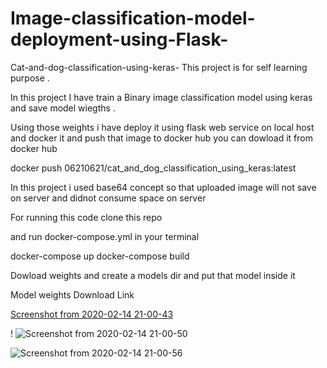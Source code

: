 # Image-classification-model-deployment-using-Flask-


Cat-and-dog-classification-using-keras-
This project is for self learning purpose .

In this project I have train a Binary image classification model using keras and save model wiegths .

Using those weights i have deploy it using flask web service on local host and docker it and push that image to docker hub you can dowload it from docker hub

docker push 06210621/cat_and_dog_classification_using_keras:latest

In this project i used base64 concept so that uploaded image will not save on server and didnot consume space on server

For running this code clone this repo

and run docker-compose.yml in your terminal

docker-compose up docker-compose build

Dowload weights and create a models dir and put that model inside it 

Model weights 
Download Link



[Screenshot from 2020-02-14 21-00-43](https://user-images.githubusercontent.com/45600643/74545047-36a4fa80-4f6e-11ea-8360-e0c0a6738df3.png)


!
![Screenshot from 2020-02-14 21-00-50](https://user-images.githubusercontent.com/45600643/74545075-41f82600-4f6e-11ea-9789-d3b73afabb78.png)


![Screenshot from 2020-02-14 21-00-56](https://user-images.githubusercontent.com/45600643/74545091-4a506100-4f6e-11ea-96fc-a59d781d5a6f.png)
